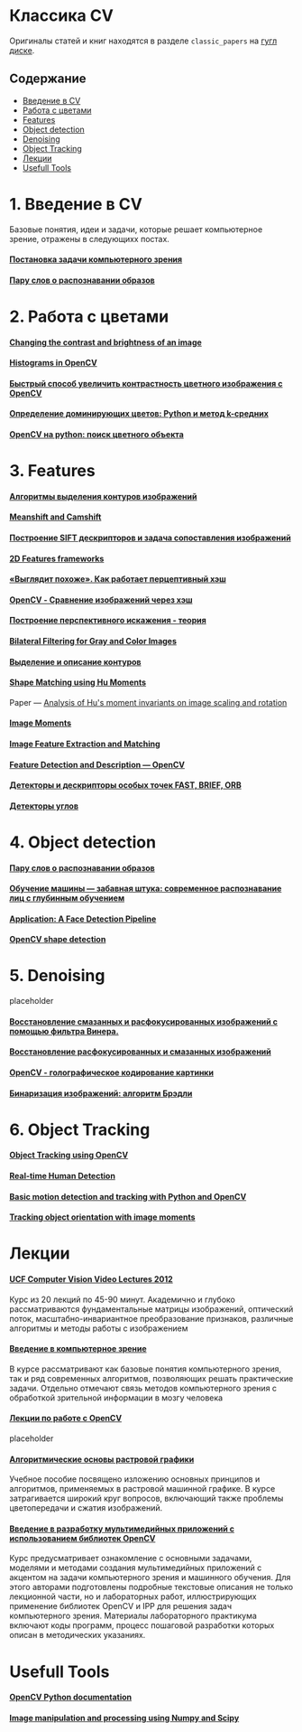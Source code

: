 # Классика CV

Оригиналы статей и книг находятся в разделе ```classic_papers``` на [гугл диске](https://drive.google.com/drive/u/1/folders/1KuU9N9RAQjvAJnYnVIWo1lSk8Nejttjc).

## Содержание
* [Введение в CV](#overview)
* [Работа с цветами](#colors)
* [Features](#features)
* [Object detection](#detection)
* [Denoising](#denoising)
* [Object Tracking](#tracking)
* [Лекции](#lectures)
* [Usefull Tools](#tools)



# 1. Введение в CV <a class="anchor" id="overview"></a>

Базовые понятия, идеи и задачи, которые решает компьютерное зрение, отражены в следующихх постах.

#### [Постановка задачи компьютерного зрения](https://habr.com/ru/post/274725/)

#### [Пару слов о распознавании образов](https://habr.com/ru/post/208090/)


# 2. Работа с цветами <a class="anchor" id="colors"></a>

#### [Changing the contrast and brightness of an image](https://docs.opencv.org/3.4/d3/dc1/tutorial_basic_linear_transform.html)

#### [Histograms in OpenCV](https://docs.opencv.org/3.1.0/de/db2/tutorial_py_table_of_contents_histograms.html)

#### [Быстрый способ увеличить контрастность цветного изображения с OpenCV](http://qaru.site/questions/608223/whats-the-fastest-way-to-increase-color-image-contrast-with-opencv-in-python-cv2)

#### [Определение доминирующих цветов: Python и метод k-средних](https://habr.com/ru/post/156045/)

#### [OpenCV на python: поиск цветного объекта](https://robotclass.ru/tutorials/opencv-moments-color-object-search/)



# 3. Features <a class="anchor" id="features"></a>

#### [Алгоритмы выделения контуров изображений](https://habr.com/ru/post/114452/)

#### [Meanshift and Camshift](https://docs.opencv.org/3.2.0/db/df8/tutorial_py_meanshift.html)

#### [Построение SIFT дескрипторов и задача сопоставления изображений](https://habr.com/ru/post/106302/)

#### [2D Features frameworks](https://docs.opencv.org/3.4/d9/d97/tutorial_table_of_content_features2d.html)

#### [«Выглядит похоже». Как работает перцептивный хэш](https://habr.com/ru/post/120562/)

#### [OpenCV - Сравнение изображений через хэш](http://robocraft.ru/blog/computervision/537.html)

#### [Построение перспективного искажения - теория](https://habr.com/ru/post/248611/)

#### [Bilateral Filtering for Gray and Color Images](http://homepages.inf.ed.ac.uk/rbf/CVonline/LOCAL_COPIES/MANDUCHI1/Bilateral_Filtering.html#Introduction)

#### [Выделение и описание контуров](http://wiki.technicalvision.ru/index.php/%D0%92%D1%8B%D0%B4%D0%B5%D0%BB%D0%B5%D0%BD%D0%B8%D0%B5_%D0%B8_%D0%BE%D0%BF%D0%B8%D1%81%D0%B0%D0%BD%D0%B8%D0%B5_%D0%BA%D0%BE%D0%BD%D1%82%D1%83%D1%80%D0%BE%D0%B2)

#### [Shape Matching using Hu Moments](https://www.learnopencv.com/shape-matching-using-hu-moments-c-python/)

 Paper — [Analysis of Hu's moment invariants on image scaling and rotation](https://www.researchgate.net/publication/224146066_Analysis_of_Hu's_moment_invariants_on_image_scaling_and_rotation)

#### [Image Moments](http://aishack.in/tutorials/image-moments/)

#### [Image Feature Extraction and Matching](https://www.kaggle.com/wesamelshamy/tutorial-image-feature-extraction-and-matching)

#### [Feature Detection and Description — OpenCV](https://docs.opencv.org/3.0-beta/doc/py_tutorials/py_feature2d/py_table_of_contents_feature2d/py_table_of_contents_feature2d.html)

#### [Детекторы и дескрипторы особых точек FAST, BRIEF, ORB](https://habr.com/ru/post/414459/)

#### [Детекторы углов](https://habr.com/ru/post/244541/)


# 4. Object detection <a class="anchor" id="detection"></a>

#### [Пару слов о распознавании образов](https://habr.com/ru/post/208090/)

#### [Обучение машины — забавная штука: современное распознавание лиц с глубинным обучением](https://habr.com/ru/post/306568/)

#### [Application: A Face Detection Pipeline](https://jakevdp.github.io/PythonDataScienceHandbook/05.14-image-features.html)

#### [OpenCV shape detection](https://www.pyimagesearch.com/2016/02/08/opencv-shape-detection/)


# 5. Denoising <a class="anchor" id="denoising"></a>
placeholder

#### [Восстановление смазанных и расфокусированных изображений с помощью фильтра Винера.](https://habr.com/ru/post/424987/)

#### [Восстановление расфокусированных и смазанных изображений](https://habr.com/ru/post/136853/)

#### [OpenCV - голографическое кодирование картинки](http://robocraft.ru/blog/computervision/549.html)

#### [Бинаризация изображений: алгоритм Брэдли](https://habr.com/ru/post/278435/)


# 6. Object Tracking <a class="anchor" id="tracking"></a>

#### [Object Tracking using OpenCV](https://www.learnopencv.com/object-tracking-using-opencv-cpp-python/)

#### [Real-time Human Detection](https://medium.com/@madhawavidanapathirana/https-medium-com-madhawavidanapathirana-real-time-human-detection-in-computer-vision-part-1-2acb851f4e55)

#### [Basic motion detection and tracking with Python and OpenCV](https://www.pyimagesearch.com/2015/05/25/basic-motion-detection-and-tracking-with-python-and-opencv/)

#### [Tracking object orientation with image moments](http://raphael.candelier.fr/?blog=Image%20Moments)



# Лекции <a class="anchor" id="lectures"></a>

#### [UCF Computer Vision Video Lectures 2012](https://www.youtube.com/playlist?list=PLd3hlSJsX_Imk_BPmB_H3AQjFKZS9XgZm)

Курс из 20 лекций по 45-90 минут. Академично и глубоко рассматриваются фундаментальные матрицы изображений, оптический поток, масштабно-инвариантное преобразование признаков, различные алгоритмы и методы работы с изображением

#### [Введение в компьютерное зрение](https://www.lektorium.tv/course/22847)

В курсе рассматривают как базовые понятия компьютерного зрения, так и ряд современных алгоритмов, позволяющих решать практические задачи. Отдельно отмечают связь методов компьютерного зрения с обработкой зрительной информации в мозгу человека

#### [Лекции по работе с OpenCV](https://www.lektorium.tv/speaker/2895)

placeholder

#### [Алгоритмические основы растровой графики](https://www.intuit.ru/studies/professional_skill_improvements/1281/courses/163/info)

Учебное пособие посвящено изложению основных принципов и алгоритмов, применяемых в растровой машинной графике.
В курсе затрагивается широкий круг вопросов, включающий также проблемы цветопередачи и сжатия изображений.

#### [Введение в разработку мультимедийных приложений с использованием библиотек OpenCV](https://www.intuit.ru/studies/professional_skill_improvements/11289/courses/1105/info)

Курс предусматривает ознакомление с основными задачами, моделями и методами создания мультимедийных приложений с акцентом на задачи компьютерного зрения и машинного обучения.
Для этого авторами подготовлены подробные текстовые описания не только лекционной части, но и лабораторных работ, иллюстрирующих применение библиотек OpenCV и IPP для решения задач компьютерного зрения. Материалы лабораторного практикума включают коды программ, процесс пошаговой разработки которых описан в методических указаниях.



# Usefull Tools <a class="anchor" id="tools"></a>

#### [OpenCV Python documentation](https://docs.opencv.org/3.0-beta/index.html)

#### [Image manipulation and processing using Numpy and Scipy](http://scipy-lectures.org/advanced/image_processing/)


